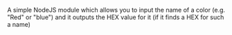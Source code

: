 A simple NodeJS module which allows you to input the name of a color (e.g. "Red" or "blue")
and it outputs the HEX value for it (if it finds a HEX for such a name)
